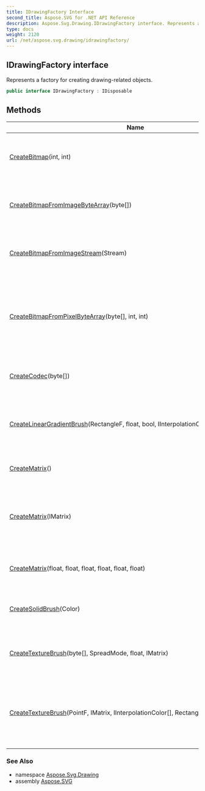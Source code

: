 ```yaml
---
title: IDrawingFactory Interface
second_title: Aspose.SVG for .NET API Reference
description: Aspose.Svg.Drawing.IDrawingFactory interface. Represents a factory for creating drawing-related objects
type: docs
weight: 2120
url: /net/aspose.svg.drawing/idrawingfactory/
---
```

## IDrawingFactory interface

Represents a factory for creating drawing-related objects.

```csharp
public interface IDrawingFactory : IDisposable
```

## Methods

| Name | Description |
| --- | --- |
| [CreateBitmap](../../aspose.svg.drawing/idrawingfactory/createbitmap/)(int, int) | Creates a bitmap with the specified width and height. |
| [CreateBitmapFromImageByteArray](../../aspose.svg.drawing/idrawingfactory/createbitmapfromimagebytearray/)(byte[]) | Creates a bitmap from the specified image byte array. |
| [CreateBitmapFromImageStream](../../aspose.svg.drawing/idrawingfactory/createbitmapfromimagestream/)(Stream) | Creates a bitmap from the specified image stream. |
| [CreateBitmapFromPixelByteArray](../../aspose.svg.drawing/idrawingfactory/createbitmapfrompixelbytearray/)(byte[], int, int) | Creates a bitmap from the specified pixel byte array with the specified width and height. |
| [CreateCodec](../../aspose.svg.drawing/idrawingfactory/createcodec/)(byte[]) | Creates a codec for the specified image. |
| [CreateLinearGradientBrush](../../aspose.svg.drawing/idrawingfactory/createlineargradientbrush/)(RectangleF, float, bool, IInterpolationColor[], SpreadMode) | Creates a linear gradient brush with the specified parameters. |
| [CreateMatrix](../../aspose.svg.drawing/idrawingfactory/creatematrix/#creatematrix)() | Creates a new identity matrix. |
| [CreateMatrix](../../aspose.svg.drawing/idrawingfactory/creatematrix/#creatematrix_1)(IMatrix) | Creates a new matrix with the same contents as the specified matrix. |
| [CreateMatrix](../../aspose.svg.drawing/idrawingfactory/creatematrix/#creatematrix_2)(float, float, float, float, float, float) | Creates a new matrix with the specified elements. |
| [CreateSolidBrush](../../aspose.svg.drawing/idrawingfactory/createsolidbrush/)(Color) | Creates a solid brush with the specified color. |
| [CreateTextureBrush](../../aspose.svg.drawing/idrawingfactory/createtexturebrush/#createtexturebrush)(byte[], SpreadMode, float, IMatrix) | Creates a texture brush with the specified parameters. |
| [CreateTextureBrush](../../aspose.svg.drawing/idrawingfactory/createtexturebrush/#createtexturebrush_1)(PointF, IMatrix, IInterpolationColor[], RectangleF, float, RectangleF) | Creates a texture brush with the specified parameters for an elliptical shape. |

### See Also

* namespace [Aspose.Svg.Drawing](../../aspose.svg.drawing/)
* assembly [Aspose.SVG](../../)

